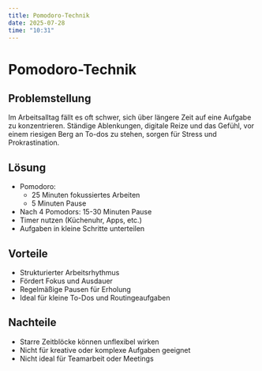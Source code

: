 ```yaml
---
title: Pomodoro-Technik
date: 2025-07-28
time: "10:31"
---
```


# Pomodoro-Technik

## Problemstellung
Im Arbeitsalltag fällt es oft schwer, sich über längere Zeit auf eine Aufgabe zu konzentrieren. Ständige Ablenkungen, digitale Reize und das Gefühl, vor einem riesigen Berg an To-dos zu stehen, sorgen für Stress und Prokrastination.

## Lösung
* Pomodoro:
  * 25 Minuten fokussiertes Arbeiten
  * 5 Minuten Pause
* Nach 4 Pomodors: 15-30 Minuten Pause
* Timer nutzen (Küchenuhr, Apps, etc.)
* Aufgaben in kleine Schritte unterteilen

## Vorteile
* Strukturierter Arbeitsrhythmus
* Fördert Fokus und Ausdauer
* Regelmäßige Pausen für Erholung
* Ideal für kleine To-Dos und Routingeaufgaben

## Nachteile
* Starre Zeitblöcke können unflexibel wirken
* Nicht für kreative oder komplexe Aufgaben geeignet
* Nicht ideal für Teamarbeit oder Meetings
